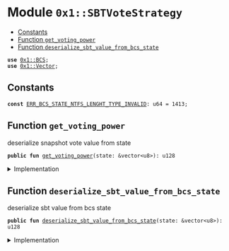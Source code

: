 
<a name="0x1_SBTVoteStrategy"></a>

# Module `0x1::SBTVoteStrategy`



-  [Constants](#@Constants_0)
-  [Function `get_voting_power`](#0x1_SBTVoteStrategy_get_voting_power)
-  [Function `deserialize_sbt_value_from_bcs_state`](#0x1_SBTVoteStrategy_deserialize_sbt_value_from_bcs_state)


<pre><code><b>use</b> <a href="BCS.md#0x1_BCS">0x1::BCS</a>;
<b>use</b> <a href="Vector.md#0x1_Vector">0x1::Vector</a>;
</code></pre>



<a name="@Constants_0"></a>

## Constants


<a name="0x1_SBTVoteStrategy_ERR_BCS_STATE_NTFS_LENGHT_TYPE_INVALID"></a>



<pre><code><b>const</b> <a href="SBTVoteStrategy.md#0x1_SBTVoteStrategy_ERR_BCS_STATE_NTFS_LENGHT_TYPE_INVALID">ERR_BCS_STATE_NTFS_LENGHT_TYPE_INVALID</a>: u64 = 1413;
</code></pre>



<a name="0x1_SBTVoteStrategy_get_voting_power"></a>

## Function `get_voting_power`

deserialize snapshot vote value from state


<pre><code><b>public</b> <b>fun</b> <a href="SBTVoteStrategy.md#0x1_SBTVoteStrategy_get_voting_power">get_voting_power</a>(state: &vector&lt;u8&gt;): u128
</code></pre>



<details>
<summary>Implementation</summary>


<pre><code><b>public</b> <b>fun</b> <a href="SBTVoteStrategy.md#0x1_SBTVoteStrategy_get_voting_power">get_voting_power</a>(state: &vector&lt;u8&gt;) : u128 {
    <b>let</b> sbt_value = <a href="SBTVoteStrategy.md#0x1_SBTVoteStrategy_deserialize_sbt_value_from_bcs_state">deserialize_sbt_value_from_bcs_state</a>(state);
    sbt_value
}
</code></pre>



</details>

<a name="0x1_SBTVoteStrategy_deserialize_sbt_value_from_bcs_state"></a>

## Function `deserialize_sbt_value_from_bcs_state`

deserialize sbt value from bcs state


<pre><code><b>public</b> <b>fun</b> <a href="SBTVoteStrategy.md#0x1_SBTVoteStrategy_deserialize_sbt_value_from_bcs_state">deserialize_sbt_value_from_bcs_state</a>(state: &vector&lt;u8&gt;): u128
</code></pre>



<details>
<summary>Implementation</summary>


<pre><code><b>public</b> <b>fun</b> <a href="SBTVoteStrategy.md#0x1_SBTVoteStrategy_deserialize_sbt_value_from_bcs_state">deserialize_sbt_value_from_bcs_state</a>(state: &vector&lt;u8&gt;) : u128{
    <b>let</b> len = <a href="Vector.md#0x1_Vector_length">Vector::length</a>(state);
    <b>if</b> (len == 0) {
        <b>return</b> 0u128
    };

    // nfts array length
    <b>let</b> offset = 0;
    <b>let</b> (nfts_len, offset) = <a href="BCS.md#0x1_BCS_deserialize_u8">BCS::deserialize_u8</a>(state, offset);
    // user <b>has</b> no sbt yet
    <b>if</b> (nfts_len == 0) {
        <b>return</b> 0u128
    };

    offset = <a href="BCS.md#0x1_BCS_skip_address">BCS::skip_address</a>(state, offset);
    offset = <a href="BCS.md#0x1_BCS_skip_u64">BCS::skip_u64</a>(state, offset);
    offset = <a href="BCS.md#0x1_BCS_skip_bytes">BCS::skip_bytes</a>(state, offset);
    offset = <a href="BCS.md#0x1_BCS_skip_bytes">BCS::skip_bytes</a>(state, offset);
    offset = <a href="BCS.md#0x1_BCS_skip_bytes">BCS::skip_bytes</a>(state, offset);
    offset = <a href="BCS.md#0x1_BCS_skip_bytes">BCS::skip_bytes</a>(state, offset);
    offset = <a href="BCS.md#0x1_BCS_skip_u64">BCS::skip_u64</a>(state, offset);
    <b>let</b> (value, _offset) = <a href="BCS.md#0x1_BCS_deserialize_u128">BCS::deserialize_u128</a>(state, offset);

    value
}
</code></pre>



</details>
